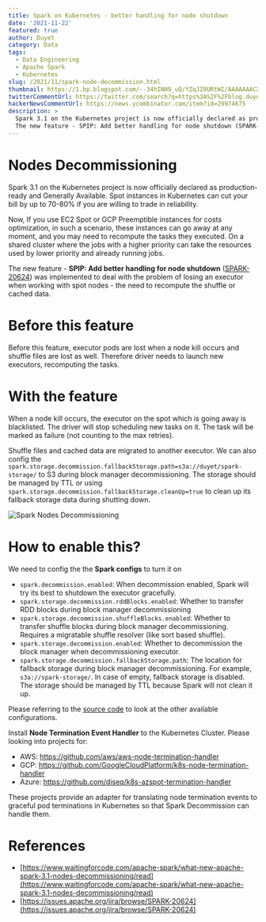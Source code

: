 ```yaml
---
title: Spark on Kubernetes - better handling for node shutdown
date: '2021-11-22'
featured: true
author: Duyet
category: Data
tags:
  - Data Engineering
  - Apache Spark
  - Kubernetes
slug: /2021/11/spark-node-decommission.html
thumbnail: https://1.bp.blogspot.com/--34hINH9_uQ/YZqJZ0URtWI/AAAAAAACXDw/yGn6wkjBWaMDfSZL3Hylwz6ILzP4xKDvACLcBGAsYHQ/s0/spark-spot-node-shutdown.png
twitterCommentUrl: https://twitter.com/search?q=https%3A%2F%2Fblog.duyet.net%2F2021%2F11%2Fspark-node-decommission.html
hackerNewsCommentUrl: https://news.ycombinator.com/item?id=29974675
description: >
  Spark 3.1 on the Kubernetes project is now officially declared as production-ready and Generally Available. Spot instances in Kubernetes can cut your bill by up to 70-80% if you are willing to trade in reliability.
  The new feature - SPIP: Add better handling for node shutdown (SPARK-20624) was implemented to deal with the problem of losing an executor when working with spot nodes - the need to recompute the shuffle or cached data.
---
```


# Nodes Decommissioning

Spark 3.1 on the Kubernetes project is now officially declared as production-ready and Generally Available. Spot instances in Kubernetes can cut your bill by up to 70-80% if you are willing to trade in reliability.

Now, If you use EC2 Spot or GCP Preemptible instances for costs optimization, in such a scenario, these instances can go away at any moment, and you may need to recompute the tasks they executed. On a shared cluster where the jobs with a higher priority can take the resources used by lower priority and already running jobs.

The new feature - **SPIP: Add better handling for node shutdown** ([SPARK-20624](https://issues.apache.org/jira/browse/SPARK-20624)) was implemented to deal with the problem of losing an executor when working with spot nodes - the need to recompute the shuffle or cached data.

# Before this feature

Before this feature, executor pods are lost when a node kill occurs and shuffle files are lost as well. Therefore driver needs to launch new executors, recomputing the tasks.

# With the feature

When a node kill occurs, the executor on the spot which is going away is blacklisted. The driver will stop scheduling new tasks on it. The task will be marked as failure (not counting to the max retries).

Shuffle files and cached data are migrated to another executor. We can also config the `spark.storage.decommission.fallbackStorage.path=s3a://duyet/spark-storage/` to S3 during block manager decommissioning. The storage should be managed by TTL or using `spark.storage.decommission.fallbackStorage.cleanUp=true` to clean up its fallback storage data during shutting down.

![Spark Nodes Decommissioning](/media/2021/11/spark-spot-node-shutdown.png)

# How to enable this?

We need to config the the **Spark configs** to turn it on

- `spark.decommission.enabled`: When decommission enabled, Spark will try its best to shutdown the executor gracefully.
- `spark.storage.decommission.rddBlocks.enabled`: Whether to transfer RDD blocks during block manager decommissioning
- `spark.storage.decommission.shuffleBlocks.enabled`: Whether to transfer shuffle blocks during block manager decommissioning. Requires a migratable shuffle resolver (like sort based shuffle).
- `spark.storage.decommission.enabled`: Whether to decommission the block manager when decommissioning executor.
- `spark.storage.decommission.fallbackStorage.path`: The location for fallback storage during block manager decommissioning. For example, `s3a://spark-storage/`. In case of empty, fallback storage is disabled. The storage should be managed by TTL because Spark will not clean it up.

Please referring to the [source code](https://github.com/apache/spark/blob/2e31e2c5f30742c312767f26b17396c4ecfbef72/core/src/main/scala/org/apache/spark/internal/config/package.scala#L1954) to look at the other available configurations.

Install **Node Termination Event Handler** to the Kubernetes Cluster. Please looking into projects for:

- AWS: https://github.com/aws/aws-node-termination-handler
- GCP: https://github.com/GoogleCloudPlatform/k8s-node-termination-handler
- Azure: https://github.com/diseq/k8s-azspot-termination-handler

These projects provide an adapter for translating node termination events to graceful pod terminations in Kubernetes so that Spark Decommission can handle them.

# References

- [https://www.waitingforcode.com/apache-spark/what-new-apache-spark-3.1-nodes-decommissioning/read](https://www.waitingforcode.com/apache-spark/what-new-apache-spark-3.1-nodes-decommissioning/read)
- [https://issues.apache.org/jira/browse/SPARK-20624](https://issues.apache.org/jira/browse/SPARK-20624)
